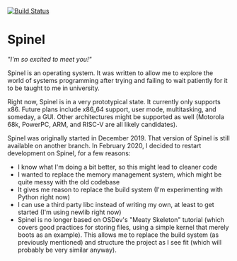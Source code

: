 [![Build Status](https://travis-ci.com/Sparkpin/spinel.svg?branch=enhancement%2Frestart)](https://travis-ci.com/Sparkpin/spinel)
# Spinel

*"I'm so excited to meet you!"*

Spinel is an operating system. It was written to allow me to explore the world
of systems programming after trying and failing to wait patiently for it to be
taught to me in university.

Right now, Spinel is in a very prototypical state. It currently only supports x86.
Future plans include x86_64 support, user mode, multitasking, and someday, a GUI.
Other architectures might be supported as well (Motorola 68k, PowerPC, ARM, and RISC-V 
are all likely candidates).

Spinel was originally started in December 2019. That version of Spinel is still available
on another branch. In February 2020, I decided to restart development on Spinel, for a
few reasons:
* I know what I'm doing a bit better, so this might lead to cleaner code
* I wanted to replace the memory management system, which might be quite messy with the
old codebase
* It gives me reason to replace the build system (I'm experimenting with Python right
now)
* I can use a third party libc instead of writing my own, at least to get started (I'm
using newlib right now)
* Spinel is no longer based on OSDev's "Meaty Skeleton" tutorial (which covers good
practices for storing files, using a simple kernel that merely boots as an example).
This allows me to replace the build system (as previously mentioned) and structure the
project as I see fit (which will probably be very similar anyway).

